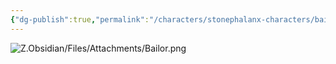 ```yaml
---
{"dg-publish":true,"permalink":"/characters/stonephalanx-characters/bailor/","tags":["gardenEntry"]}
---
```


![Z.Obsidian/Files/Attachments/Bailor.png](/img/user/Z.Obsidian/Files/Attachments/Bailor.png)